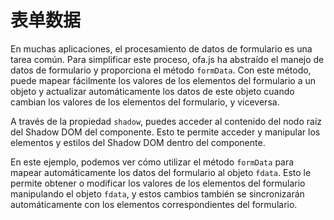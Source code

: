 <template is="exm-article">
<a href="../../publics/examples/form-data/demo.html" preview></a>
<a href="../../publics/examples/form-data/test-demo.html" main></a>
</template>

# 表单数据

En muchas aplicaciones, el procesamiento de datos de formulario es una tarea común. Para simplificar este proceso, ofa.js ha abstraído el manejo de datos de formulario y proporciona el método `formData`. Con este método, puede mapear fácilmente los valores de los elementos del formulario a un objeto y actualizar automáticamente los datos de este objeto cuando cambian los valores de los elementos del formulario, y viceversa.

A través de la propiedad `shadow`, puedes acceder al contenido del nodo raíz del Shadow DOM del componente. Esto te permite acceder y manipular los elementos y estilos del Shadow DOM dentro del componente.

En este ejemplo, podemos ver cómo utilizar el método `formData` para mapear automáticamente los datos del formulario al objeto `fdata`. Esto le permite obtener o modificar los valores de los elementos del formulario manipulando el objeto `fdata`, y estos cambios también se sincronizarán automáticamente con los elementos correspondientes del formulario.
